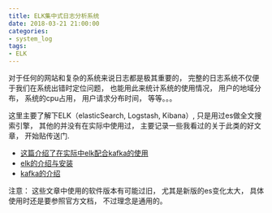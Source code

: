 ```yaml
---
title: ELK集中式日志分析系统
date: 2018-03-21 21:00:00
categories:
- system_log
tags:
- ELK
---
```


对于任何的网站和复杂的系统来说日志都是极其重要的， 完整的日志系统不仅便于我们在系统出错时定位问题， 也能用此来统计系统的使用情况， 用户的地域分布， 系统的cpu占用， 用户请求分布时间， 等等。。。

<!-- more -->

这里主要了解下ELK（elasticSearch, Logstash, Kibana）, 只是用过es做全文搜索引擎， 其他的并没有在实际中使用过， 主要记录一些我看过的关于此类的好文章， 开始贴传送门.

- [这篇介绍了在实际中elk配合kafka的使用](http://blog.sctux.com/?p=445)
- [elk的介绍与安装](https://www.ibm.com/developerworks/cn/opensource/os-cn-elk/)
- [kafka的介绍](http://www.infoq.com/cn/articles/kafka-analysis-part-1)

注意： 这些文章中使用的软件版本有可能过旧， 尤其是新版的es变化太大， 具体使用时还是要参照官方文档， 不过理念是通用的。
